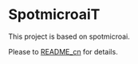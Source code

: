 # SpotmicroaiT
This project is based on spotmicroai.

Please to [README_cn](https://github.com/Ryan906k9/SpotmicroaiT/blob/main/README_cn.md) for details.